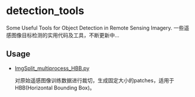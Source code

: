 # detection_tools
Some Useful Tools for Object Detection in Remote Sensing Imagery. 一些遥感图像目标检测的实用代码及工具，不断更新中...

## Usage 

* [ImgSplit_multiprocess_HBB.py](https://github.com/fan0210/detection_tools/blob/master/ImgSplit_multiprocess_HBB.py)
  
  对原始遥感图像训练数据进行裁切，生成固定大小的patches，适用于HBB(Horizontal Bounding Box)。
